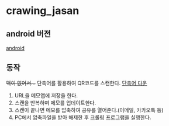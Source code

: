 # crawing_jasan

## android 버전
[android](https://github.com/DevooKim/jasan/tree/master)

## 동작
~~맥이 없어서...~~ 단축어를 활용하여 QR코드를 스캔한다.
[단축어 다운](https://www.icloud.com/shortcuts/e7644964b362473392aa2ec4ef3c97a0)

1. URL을 메모앱에 저장을 한다.
2. 스캔을 반복하며 메모를 업데이트한다.
3. 스캔이 끝나면 메모를 압축하여 공유를 열어준다.(이메일, 카카오톡 등)
4. PC에서 압축파일을 받아 해제한 후 크롤링 프로그램을 실행한다.
